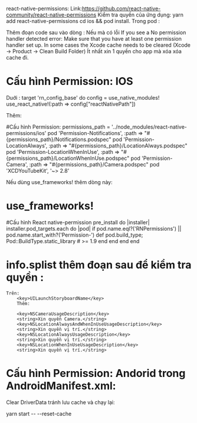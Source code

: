 react-native-permissions:
Link:https://github.com/react-native-community/react-native-permissions
Kiểm tra quyền của ứng dụng:
yarn add react-native-permissions
cd ios && pod install.
Trong pod :

Thêm đoạn code sau vào dòng :
Nếu mà có lỗi If you see a No permission handler detected error: Make sure that you have at least one permission handler set up. In some cases the Xcode cache needs to be cleared (Xcode -> Product -> Clean Build Folder)
Ít nhất xin 1 quyền cho app mà xóa xóa cache đi.

# Cấu hình Permission: IOS

Duới :
target 'rn_config_base' do
config = use_native_modules!
use_react_native!(:path => config["reactNativePath"])

Thêm:

#Cấu hình Permission:
permissions_path = '../node_modules/react-native-permissions/ios'
pod 'Permission-Notifications', :path => "#{permissions_path}/Notifications.podspec"
pod 'Permission-LocationAlways', :path => "#{permissions_path}/LocationAlways.podspec"
pod 'Permission-LocationWhenInUse', :path => "#{permissions_path}/LocationWhenInUse.podspec"
pod 'Permission-Camera', :path => "#{permissions_path}/Camera.podspec"
pod 'XCDYouTubeKit', '~> 2.8'

Nếu dùng use_frameworks! thêm dòng này:

# use_frameworks!

#Cấu hình React native-permission
pre_install do |installer|
installer.pod_targets.each do |pod|
if pod.name.eql?('RNPermissions') || pod.name.start_with?('Permission-')
def pod.build_type;
Pod::BuildType.static_library # >= 1.9
end
end
end
end

# info.splist thêm đoạn sau để kiểm tra quyền :

    Trên:
    	<key>UILaunchStoryboardName</key>
    	Thêm:

    	<key>NSCameraUsageDescription</key>
    	<string>Xin quyền Camera.</string>
    	<key>NSLocationAlwaysAndWhenInUseUsageDescription</key>
    	<string>Xin quyền vị trí.</string>
    	<key>NSLocationAlwaysUsageDescription</key>
    	<string>Xin quyền vị trí.</string>
    	<key>NSLocationWhenInUseUsageDescription</key>
    	<string>Xin quyền vị trí.</string>

# Cấu hình Permission: Andorid trong AndroidManifest.xml:

  <uses-permission android:name="android.permission.INTERNET" />
  <uses-permission android:name="android.permission.VIBRATE" />
  <uses-permission android:name="android.permission.RECEIVE_BOOT_COMPLETED"/>
  <uses-permission android:name="android.permission.ACCESS_BACKGROUND_LOCATION" />
  <uses-permission android:name="android.permission.ACCESS_COARSE_LOCATION" />
  <uses-permission android:name="android.permission.ACCESS_FINE_LOCATION" />
  <uses-permission android:name="android.permission.CAMERA" />

Clear DriverData tránh lưu cache và chạy lại:

yarn start -- --reset-cache
